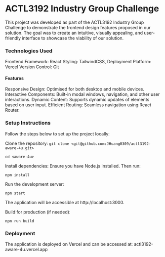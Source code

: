 # ACTL3192 Industry Group Challenge

This project was developed as part of the ACTL3192 Industry Group Challenge to demonstrate the frontend design features proposed in our solution. The goal was to create an intuitive, visually appealing, and user-friendly interface to showcase the viability of our solution.

### Technologies Used

Frontend Framework: React
Styling: TailwindCSS,
Deployment Platform: Vercel
Version Control: Git

#### Features

Responsive Design: Optimised for both desktop and mobile devices.
Interactive Components: Built-in modal windows, navigation, and other user interactions.
Dynamic Content: Supports dynamic updates of elements based on user input.
Efficient Routing: Seamless navigation using React Router.

### Setup Instructions

Follow the steps below to set up the project locally:

Clone the repository:
`git clone <git@github.com:JHuang0309/actl3192-aware-4u.git>`

`cd <aware-4u>`

Install dependencies: Ensure you have Node.js installed. Then run:

`npm install`

Run the development server:

`npm start`

The application will be accessible at http://localhost:3000.

Build for production (if needed):

`npm run build`

### Deployment

The application is deployed on Vercel and can be accessed at: actl3192-aware-4u.vercel.app
